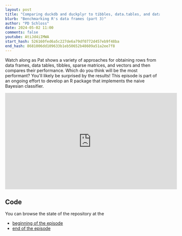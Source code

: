 ```yaml
---
layout: post
title: "Comparing duckdb and duckplyr to tibbles, data.tables, and data.frames (CC279)"
blurb: "Benchmarking R's data frames (part 3)"
author: "PD Schloss"
date: 2024-05-02 11:00
comments: false
youtube: AtiJd4iIMWA
start_hash: 526160fed6a5c227de6a79df0772d457eb9f48ba
end_hash: 8681006dd109633b1eb50652b48609a51a2ee7f8
---
```


Watch along as Pat shows a variety of approaches for obtaining rows from data frames, data tables, tibbles, sparse matrices, and vectors and then compares their performance. Which do you think will be the most performant? You'll likely be surprised by the results! This episode is part of an ongoing effort to develop an R package that implements the naive Bayesian classifier.

<iframe style="margin: 0 auto;display:block;" width="560" height="315" src="https://www.youtube.com/embed/{{ page.youtube }}" frameborder="0" allow="accelerometer; autoplay; encrypted-media; gyroscope; picture-in-picture" allowfullscreen></iframe>

## Code

You can browse the state of the repository at the

* [beginning of the episode](https://github.com/riffomonas/phylotyper/tree/{{page.start_hash}})
* [end of the episode](https://github.com/riffomonas/phylotyper/tree/{{page.end_hash}})
